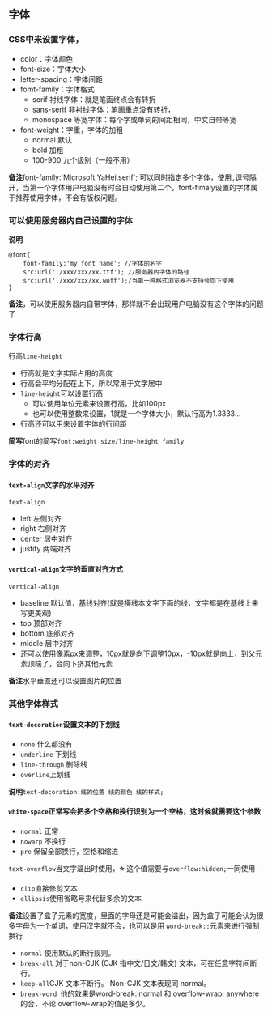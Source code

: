 ## 字体

### CSS中来设置字体，
- color：字体颜色
- font-size：字体大小
- letter-spacing：字体间距
- fomt-family：字体格式
  - serif 衬线字体：就是笔画终点会有转折
  - sans-serif 非衬线字体：笔画重点没有转折，
  - monospace 等宽字体：每个字或单词的间距相同，中文自带等宽
- font-weight：字重，字体的加粗
  - normal 默认
  - bold 加粗
  - 100-900 九个级别（一般不用）
  
**备注**font-family:'Microsoft YaHei,serif'; 可以同时指定多个字体，使用`,`逗号隔开，当第一个字体用户电脑没有时会自动使用第二个，font-fimaly设置的字体属于推荐使用字体，不会有版权问题。



### 可以使用服务器内自己设置的字体

**说明**

    @font{
        font-family:'my font name'; //字体的名字
        src:url('./xxx/xxx/xx.ttf'); //服务器内字体的路径
        src:url('./xxx/xxx/xx.woff');/当第一种格式浏览器不支持会向下使用
    }


**备注**，可以使用服务器内自带字体，那样就不会出现用户电脑没有这个字体的问题了


### 字体行高
行高`line-height`
- 行高就是文字实际占用的高度
- 行高会平均分配在上下，所以常用于文字居中
- `line-height`可以设置行高
  - 可以使用单位元素来设置行高，比如100px
  - 也可以使用整数来设置，1就是一个字体大小，默认行高为1.3333...
- 行高还可以用来设置字体的行间距


**简写**font的简写`font:weight size/line-height family`

### 字体的对齐
#### `text-align`文字的水平对齐
`text-align`
- left 左侧对齐
- right 右侧对齐
- center 居中对齐
- justify 两端对齐

#### `vertical-align`文字的垂直对齐方式
`vertical-align`
- baseline 默认值，基线对齐(就是横线本文字下面的线，文字都是在基线上来写更美观)
- top 顶部对齐
- bottom 底部对齐
- middle 居中对齐 
- 还可以使用像素px来调整，10px就是向下调整10px，-10px就是向上，到父元素顶端了，会向下挤其他元素

**备注**水平垂直还可以设置图片的位置

### 其他字体样式
#### `text-decoration`设置文本的下划线
- `none` 什么都没有
- `underline` 下划线
- `line-through` 删除线
- `overline`上划线

**说明**`text-decoration:线的位置 线的颜色 线的样式;`

#### `white-space`正常写会把多个空格和换行识别为一个空格，这时候就需要这个参数
- `normal` 正常
- `nowarp` 不换行
- `pre` 保留全部换行，空格和缩进
  
`text-overflow`当文字溢出时使用，**⭐** 这个值需要与`overflow:hidden;`一同使用 
- `clip`直接修剪文本
- `ellipsis`使用省略号来代替多余的文本



**备注**设置了盒子元素的宽度，里面的字母还是可能会溢出，因为盒子可能会认为很多字母为一个单词，使用汉字就不会，也可以是用
`word-break:;`元素来进行强制换行
- `normal` 使用默认的断行规则。
- `break-all` 对于non-CJK (CJK 指中文/日文/韩文) 文本，可在任意字符间断行。
- `keep-all`CJK 文本不断行。 Non-CJK 文本表现同 normal。
- `break-word `他的效果是word-break: normal 和 overflow-wrap: anywhere  的合，不论 overflow-wrap的值是多少。